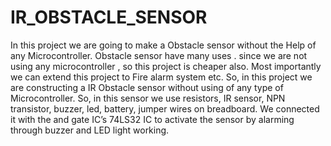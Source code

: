 # IR_OBSTACLE_SENSOR
In this project we are going to make a Obstacle sensor without the Help of any Microcontroller. Obstacle sensor have many uses . since we are not using any microcontroller , so this project is cheaper also. Most importantly we can extend this project to Fire alarm system etc. 
So, in this project we are constructing a IR Obstacle sensor without using of any type of Microcontroller. So, in this sensor we use resistors, IR sensor, NPN transistor, buzzer, led, battery, jumper wires on breadboard. We connected it with the and gate IC’s 74LS32 IC to activate the sensor by alarming through buzzer and LED light working.
